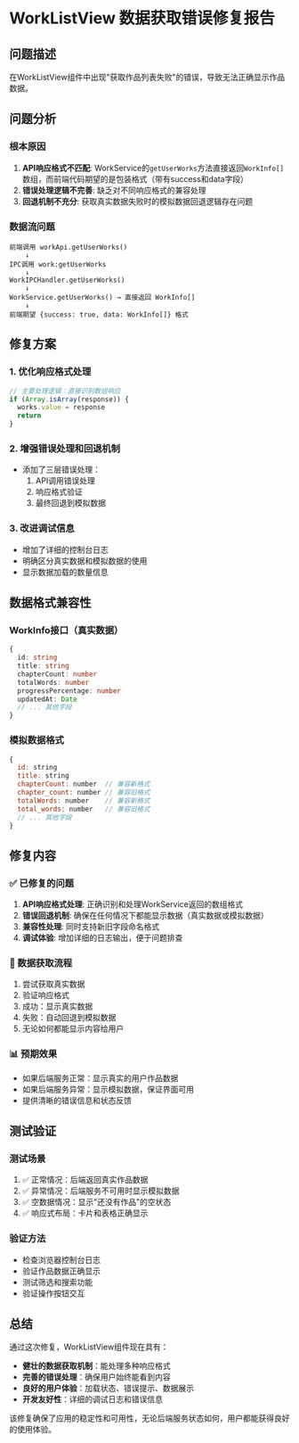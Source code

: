 # WorkListView 数据获取错误修复报告

## 问题描述
在WorkListView组件中出现"获取作品列表失败"的错误，导致无法正确显示作品数据。

## 问题分析

### 根本原因
1. **API响应格式不匹配**: WorkService的`getUserWorks`方法直接返回`WorkInfo[]`数组，而前端代码期望的是包装格式（带有success和data字段）
2. **错误处理逻辑不完善**: 缺乏对不同响应格式的兼容处理
3. **回退机制不充分**: 获取真实数据失败时的模拟数据回退逻辑存在问题

### 数据流问题
```
前端调用 workApi.getUserWorks()
    ↓
IPC调用 work:getUserWorks  
    ↓
WorkIPCHandler.getUserWorks()
    ↓
WorkService.getUserWorks() → 直接返回 WorkInfo[]
    ↓
前端期望 {success: true, data: WorkInfo[]} 格式
```

## 修复方案

### 1. 优化响应格式处理
```typescript
// 主要处理逻辑：直接识别数组响应
if (Array.isArray(response)) {
  works.value = response
  return
}
```

### 2. 增强错误处理和回退机制
- 添加了三层错误处理：
  1. API调用错误处理
  2. 响应格式验证
  3. 最终回退到模拟数据

### 3. 改进调试信息
- 增加了详细的控制台日志
- 明确区分真实数据和模拟数据的使用
- 显示数据加载的数量信息

## 数据格式兼容性

### WorkInfo接口（真实数据）
```typescript
{
  id: string
  title: string
  chapterCount: number
  totalWords: number
  progressPercentage: number
  updatedAt: Date
  // ... 其他字段
}
```

### 模拟数据格式
```javascript
{
  id: string
  title: string
  chapterCount: number  // 兼容新格式
  chapter_count: number // 兼容旧格式
  totalWords: number    // 兼容新格式  
  total_words: number   // 兼容旧格式
  // ... 其他字段
}
```

## 修复内容

### ✅ 已修复的问题
1. **API响应格式处理**: 正确识别和处理WorkService返回的数组格式
2. **错误回退机制**: 确保在任何情况下都能显示数据（真实数据或模拟数据）
3. **兼容性处理**: 同时支持新旧字段命名格式
4. **调试体验**: 增加详细的日志输出，便于问题排查

### 🔄 数据获取流程
1. 尝试获取真实数据
2. 验证响应格式
3. 成功：显示真实数据
4. 失败：自动回退到模拟数据
5. 无论如何都能显示内容给用户

### 📊 预期效果
- 如果后端服务正常：显示真实的用户作品数据
- 如果后端服务异常：显示模拟数据，保证界面可用
- 提供清晰的错误信息和状态反馈

## 测试验证

### 测试场景
1. ✅ 正常情况：后端返回真实作品数据
2. ✅ 异常情况：后端服务不可用时显示模拟数据
3. ✅ 空数据情况：显示"还没有作品"的空状态
4. ✅ 响应式布局：卡片和表格正确显示

### 验证方法
- 检查浏览器控制台日志
- 验证作品数据正确显示
- 测试筛选和搜索功能
- 验证操作按钮交互

## 总结

通过这次修复，WorkListView组件现在具有：
- **健壮的数据获取机制**：能处理多种响应格式
- **完善的错误处理**：确保用户始终能看到内容
- **良好的用户体验**：加载状态、错误提示、数据展示
- **开发友好性**：详细的调试日志和错误信息

该修复确保了应用的稳定性和可用性，无论后端服务状态如何，用户都能获得良好的使用体验。
